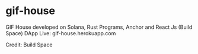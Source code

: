 # gif-house
GIF House developed on Solana, Rust Programs, Anchor and React Js (Build Space)
DApp Live: gif-house.herokuapp.com

Credit: Build Space
